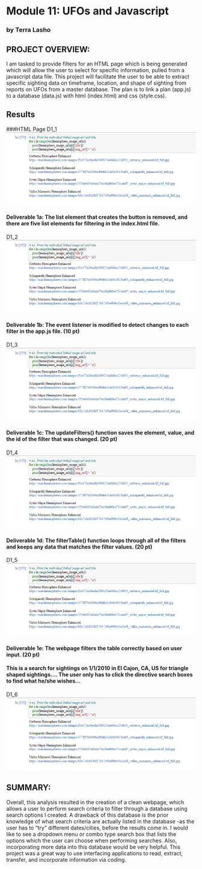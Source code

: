 # Module 11: UFOs and Javascript

### by Terra Lasho

## PROJECT OVERVIEW:
I am tasked to provide filters for an HTML page which is being generated which will allow the user to select for specific information, pulled from a javascript data file.  This project will facilitate the user to be able to extract specific sighting data on timeframe, location, and shape of sighting from reports on UFOs from a master database.  The plan is to link a plan (app.js) to a database (data.js) with html (index.html) and css (style.css).
## Results
###HTML Page
D1_1 ![](https://github.com/Beetleee/Mission_to_Mars/blob/main/apps/D1_2.png)
#### Deliverable 1a: The list element that creates the button is removed, and there are five list elements for filtering in the index.html file.
D1_2 ![](https://github.com/Beetleee/Mission_to_Mars/blob/main/apps/D1_2.png)
#### Deliverable 1b: The event listener is modified to detect changes to each filter in the app.js file. (10 pt)
D1_3 ![](https://github.com/Beetleee/Mission_to_Mars/blob/main/apps/D1_2.png)
#### Deliverable 1c: The updateFilters() function saves the element, value, and the id of the filter that was changed. (20 pt)
D1_4 ![](https://github.com/Beetleee/Mission_to_Mars/blob/main/apps/D1_2.png)
#### Deliverable 1d: The filterTable() function loops through all of the filters and keeps any data that matches the filter values. (20 pt)
D1_5 ![](https://github.com/Beetleee/Mission_to_Mars/blob/main/apps/D1_2.png)
#### Deliverable 1e: The webpage filters the table correctly based on user input. (20 pt)
#### This is a search for sightings on 1/1/2010 in El Cajon, CA, US for triangle shaped sightings…. The user only has to click the directive search boxes to find what he/she wishes…
D1_6 ![](https://github.com/Beetleee/Mission_to_Mars/blob/main/apps/D1_2.png)

## SUMMARY:
Overall, this analysis resulted in the creation of a clean webpage, which allows a user to perform search criteria to filter through a database using search options I created.  A drawback of this database is the prior knowledge of what search criteria are actually listed in the database -as the user has to “try” different dates/cities, before the results come in.  I would like to see a dropdown menu or combo type search box that lists the options which the user can choose when performing searches.  Also, incorporating more data into this database would be very helpful.  This project was a great way to use interfacing applications to read, extract, transfer, and incorporate information via coding.
